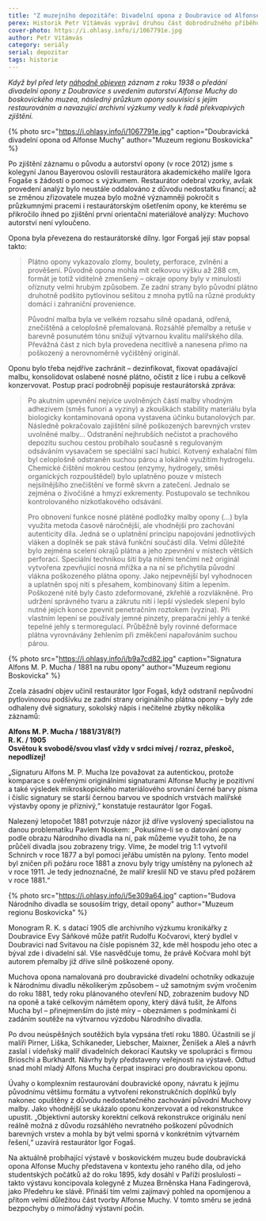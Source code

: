 ```yaml
---
title: "Z muzejního depozitáře: Divadelní opona z Doubravice od Alfonse Muchy podruhé"
perex: Historik Petr Vítámvás vypráví druhou část dobrodružného příběhu opony doubravického ochotnického spolku a jejího pečlivého restaurování.
cover-photo: https://i.ohlasy.info/i/1067791e.jpg
author: Petr Vítámvás
category: seriály
serial: depozitar
tags: historie
---
```


*Když byl před lety [náhodně objeven](https://ohlasy.info/clanky/2016/07/muchova-opona.html) záznam z roku 1938 o předání divadelní opony z Doubravice s uvedením autorství Alfonse Muchy do boskovického muzea, následný průzkum opony souvisící s jejím restaurováním a navazující archivní výzkumy vedly k řadě překvapivých zjištění.*

{% photo src="https://i.ohlasy.info/i/1067791e.jpg" caption="Doubravická divadelní opona od Alfonse Muchy" author="Muzeum regionu Boskovicka" %}

Po zjištění záznamu o původu a autorství opony (v roce 2012) jsme s kolegyní Janou Bayerovou oslovili restaurátora akademického malíře Igora Fogaše s žádostí o pomoc s výzkumem. Restaurátor odebral vzorky, avšak provedení analýz bylo neustále oddalováno z důvodu nedostatku financí; až se změnou zřizovatele muzea bylo možné významněji pokročit s průzkumnými pracemi i restaurátorským ošetřením opony, ke kterému se přikročilo ihned po zjištění první orientační materiálové analýzy: Muchovo autorství není vyloučeno.

Opona byla převezena do restaurátorské dílny. Igor Forgaš její stav popsal takto:

> Plátno opony vykazovalo zlomy, boulety, perforace, zvlnění a prověšení.  Původně opona mohla mít celkovou výšku až 288 cm, formát je totiž viditelně zmenšený – okraje opony byly v minulosti oříznuty velmi hrubým způsobem. Ze zadní strany bylo původní plátno druhotně podšito pytlovinou sešitou z mnoha pytlů na různé produkty domácí i zahraniční provenience. 
>
> Původní malba byla ve velkém rozsahu silně opadaná, odřená, znečištěná a celoplošně přemalovaná. Rozsáhlé přemalby a retuše v barevně posunutém tónu snižují výtvarnou kvalitu malířského díla. Převážná část z nich byla provedena necitlivě a nanesena přímo na poškozený a nerovnoměrně vyčištěný originál.

Oponu bylo třeba nejdříve zachránit – dezinfikovat, fixovat opadávající malbu, konsolidovat oslabené nosné plátno, očistit z líce i rubu a celkově konzervovat. Postup prací podrobněji popisuje restaurátorská zpráva:

> Po akutním upevnění nejvíce uvolněných částí malby vhodným adhezivem (směs funori a vyziny) a zkouškách stability materiálu byla biologicky kontaminovaná opona vystavena účinku butanolových par. Následně pokračovalo zajištění silně poškozených barevných vrstev uvolněné malby... Odstranění nejhrubších nečistot a prachového depozitu suchou cestou probíhalo současně s regulovaným odsáváním vysavačem se speciální sací hubicí. Kotvený exhalační film byl celoplošně odstraněn suchou párou a lokálně využitím hydrogelu. Chemické čištění mokrou cestou (enzymy, hydrogely, směsi organických rozpouštědel) bylo uplatněno pouze v místech nejsilnějšího znečištění ve formě skvrn a zatečení. Jednalo se zejména o živočišné a hmyzí exkrementy. Postupovalo se technikou kontrolovaného nízkotlakového odsávání.
> 
> Pro obnovení funkce nosné plátěné podložky malby opony (…) byla využita metoda časově náročnější, ale vhodnější pro zachování autenticity díla. Jedná se o uplatnění principu napojování jednotlivých vláken a doplněk se pak stává funkční součástí díla. Velmi důležité bylo zejména scelení okrajů plátna a jeho zpevnění v místech větších perforací. Speciální technikou šití byla nitěmi tenčími než originál vytvořena zpevňující nosná mřížka a na ní se přichytila původní vlákna poškozeného plátna opony. Jako nejpevnější byl vyhodnocen a uplatněn spoj nití s přesahem, kombinovaný šitím a lepením. Poškozené nitě byly často zdeformované, zkřehlé a rozvlákněné. Pro udržení správného tvaru a zákrutu nití i lepší výsledek slepení bylo nutné jejich konce zpevnit penetračním roztokem (vyzina). Při vlastním lepení se používaly jemné pinzety, preparační jehly a tenké tepelné jehly s termoregulací. Průběžně byly rovinné deformace plátna vyrovnávány žehlením při změkčení napařováním suchou párou.

{% photo src="https://i.ohlasy.info/i/b9a7cd82.jpg" caption="Signatura Alfons M. P. Mucha / 1881 na rubu opony" author="Muzeum regionu Boskovicka" %}

Zcela zásadní objev učinil restaurátor Igor Fogaš, když odstranil nepůvodní pytlovinovou podšívku ze zadní strany originálního plátna opony – byly zde odhaleny dvě signatury, sokolský nápis i nečitelné zbytky několika záznamů:

**Alfons M. P. Mucha / 1881/31/8(?)**\
**R. K. / 1905**\
**Osvětou k svobodě/svou vlasť vždy v srdci mívej / rozraz, přeskoč, nepodlízej!**

„Signaturu Alfons M. P. Mucha lze považovat za autentickou, protože komparace s ověřenými originálními signaturami Alfonse Muchy je pozitivní a také výsledek mikroskopického materiálového srovnání černé barvy písma i číslic signatury se starší černou barvou ve spodních vrstvách malířské výstavby opony je příznivý,“ konstatuje restaurátor Igor Fogaš.

Nalezený letopočet 1881 potvrzuje názor již dříve vyslovený specialistou na danou problematiku Pavlem Noskem: „Pokusíme-li se o datování opony podle obrazu Národního divadla na ní, pak můžeme využít toho, že na průčelí divadla jsou zobrazeny trigy. Víme, že model trig 1:1 vytvořil Schnirch v roce 1877 a byl pomocí jeřábu umístěn na pylony. Tento model byl zničen při požáru roce 1881 a znovu byly trigy umístěny na pylonech až v roce 1911. Je tedy jednoznačné, že malíř kreslil ND ve stavu před požárem v roce 1881.“

{% photo src="https://i.ohlasy.info/i/5e309a64.jpg" caption="Budova Národního divadla se sousoším trigy, detail opony" author="Muzeum regionu Boskovicka" %}

Monogram R. K. s datací 1905 dle archivního výzkumu kronikářky z Doubravice Evy Sáňkové může patřit Rudolfu Kočvarovi, který bydlel v Doubravici nad Svitavou na čísle popisném 32, kde měl hospodu jeho otec a býval zde i divadelní sál. Vše nasvědčuje tomu, že právě Kočvara mohl být autorem přemalby již dříve silně poškozené opony.

Muchova opona namalovaná pro doubravické divadelní ochotníky odkazuje k Národnímu divadlu několikerým způsobem – už samotným svým vročením do roku 1881, tedy roku plánovaného otevření ND, zobrazením budovy ND na oponě a také celkovým námětem opony, který dává tušit, že Alfons Mucha byl – přinejmenším do jisté míry – obeznámen s podmínkami či zadáním soutěže na výtvarnou výzdobu Národního divadla.

Po dvou neúspěšných soutěžích byla vypsána třetí roku 1880. Účastnili se jí malíři Pirner, Liška, Schikaneder, Liebscher, Maixner, Ženíšek a Aleš a návrh zaslal i vídeňský malíř divadelních dekorací Kautsky ve spolupráci s firmou Brioschi a Burkhardt. Návrhy byly představeny veřejnosti na výstavě. Odtud snad mohl mladý Alfons Mucha čerpat inspiraci pro doubravickou oponu.

Úvahy o komplexním restaurování doubravické opony, návratu k jejímu původnímu většímu formátu a vytvoření rekonstrukčních doplňků byly nakonec opuštěny z důvodu nedostatečného zachování původní Muchovy malby. Jako vhodnější se ukázalo oponu konzervovat a od rekonstrukce upustit. „Objektivní autorsky korektní celková rekonstrukce originálu není reálně možná z důvodu rozsáhlého nevratného poškození původních barevných vrstev a mohla by být velmi sporná v konkrétním výtvarném řešení,“ uzavírá restaurátor Igor Fogaš.

Na aktuálně probíhající výstavě v boskovickém muzeu bude doubravická opona Alfonse Muchy představena v kontextu jeho raného díla, od jeho studentských počátků až do roku 1895, kdy dosáhl v Paříži proslulosti – takto výstavu koncipovala kolegyně z Muzea Brněnska Hana Fadingerová, jako Předehru ke slávě. Přináší tím velmi zajímavý pohled na opomíjenou a přitom velmi důležitou část tvorby Alfonse Muchy. V tomto směru se jedná bezpochyby o mimořádný výstavní počin. 
